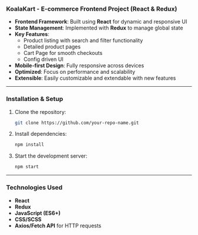### KoalaKart - E-commerce Frontend Project (React & Redux)

- **Frontend Framework**: Built using **React** for dynamic and responsive UI
- **State Management**: Implemented with **Redux** to manage global state
- **Key Features**:
  - Product listing with search and filter functionality
  - Detailed product pages
  - Cart Page for smooth checkouts
  - Config driven UI
- **Mobile-first Design**: Fully responsive across devices
- **Optimized**: Focus on performance and scalability
- **Extensible**: Easily customizable and extendable with new features

---

### Installation & Setup

1. Clone the repository:
   ```bash
   git clone https://github.com/your-repo-name.git
   ```
2. Install dependencies:
   ```bash
   npm install
   ```
3. Start the development server:
   ```bash
   npm start
   ```

---

### Technologies Used

- **React**
- **Redux**
- **JavaScript (ES6+)**
- **CSS/SCSS**
- **Axios/Fetch API** for HTTP requests
